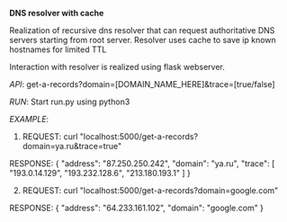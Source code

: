 **DNS resolver with cache**

Realization of recursive dns resolver that can request authoritative DNS servers starting from root server.
Resolver uses cache to save ip known hostnames for limited TTL

Interaction with resolver is realized using flask webserver.

*API*:
    get-a-records?domain=[DOMAIN_NAME_HERE]&trace=[true/false]

*RUN*:
    Start run.py using python3

*EXAMPLE*:

1. REQUEST:
    curl "localhost:5000/get-a-records?domain=ya.ru&trace=true"

RESPONSE:
    {
      "address": "87.250.250.242",
      "domain": "ya.ru",
      "trace": [
        "193.0.14.129",
        "193.232.128.6",
        "213.180.193.1"
       ]
    }


2. REQUEST:
    curl "localhost:5000/get-a-records?domain=google.com"

RESPONSE:
    {
      "address": "64.233.161.102",
      "domain": "google.com"
    }

